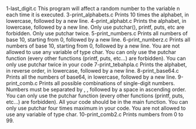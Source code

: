 1-last_digit.c This program will affect a random number to the variable n each time it is executed.
3-print_alphabets.c Prints 10 times the alphabet, in lowercase, followed by a new line. 
4-print_alphabt.c Prints the alphabet, in lowercase, followed by a new line. Only use putchar(), printf, puts, etc are forbidden. Only use putchar twice. 
5-print_numbers.c Prints all numbers of base 10, starting from 0, followed by a new line.
6-print_numberz.c Prints all numbers of base 10, starting from 0, followed by a new line. You are not allowed to use any variable of type char. You can only use the putchar function (every other functions (printf, puts, etc...) are forbidden). You can only use putchar twice in your code
7-print_tebahpla.c Prints the alphabet, in reverse order, in lowercase, followed by a new line. 
8-print_base64.c Prints all the numbers of base64, in lowercase, followed by a new line.
9-print_comb.c Prints all possible combinations of single-digit numbers. Numbers must be separated by , , followed by a space in ascending order. You can only use the putchar function (every other functions (printf, puts, etc...) are forbidden). All your code should be in the main function. You can only use putchar four times maximum in your code. You are not allowed to use any variable of type char.
10-print_comb2.c Prints numbers from 0 to 99.
